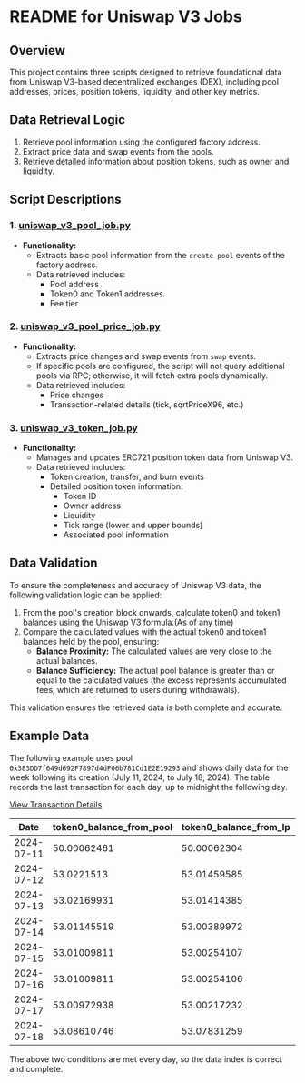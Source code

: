 # README for Uniswap V3 Jobs

## Overview
This project contains three scripts designed to retrieve foundational data from Uniswap V3-based decentralized exchanges (DEX), including pool addresses, prices, position tokens, liquidity, and other key metrics.

## Data Retrieval Logic
1. Retrieve pool information using the configured factory address.
2. Extract price data and swap events from the pools.
3. Retrieve detailed information about position tokens, such as owner and liquidity.

## Script Descriptions

### 1. [uniswap_v3_pool_job.py](jobs%2Funiswap_v3_pool_job.py)
- **Functionality:**
  - Extracts basic pool information from the `create pool` events of the factory address.
  - Data retrieved includes:
    - Pool address
    - Token0 and Token1 addresses
    - Fee tier

### 2. [uniswap_v3_pool_price_job.py](jobs%2Funiswap_v3_pool_price_job.py)
- **Functionality:**
  - Extracts price changes and swap events from `swap` events.
  - If specific pools are configured, the script will not query additional pools via RPC; otherwise, it will fetch extra pools dynamically.
  - Data retrieved includes:
    - Price changes
    - Transaction-related details (tick, sqrtPriceX96, etc.)

### 3. [uniswap_v3_token_job.py](jobs%2Funiswap_v3_token_job.py)
- **Functionality:**
  - Manages and updates ERC721 position token data from Uniswap V3.
  - Data retrieved includes:
    - Token creation, transfer, and burn events
    - Detailed position token information:
      - Token ID
      - Owner address
      - Liquidity
      - Tick range (lower and upper bounds)
      - Associated pool information

## Data Validation
To ensure the completeness and accuracy of Uniswap V3 data, the following validation logic can be applied:
1. From the pool's creation block onwards, calculate token0 and token1 balances using the Uniswap V3 formula.(As of any time)
2. Compare the calculated values with the actual token0 and token1 balances held by the pool, ensuring:
   - **Balance Proximity:** The calculated values are very close to the actual balances.
   - **Balance Sufficiency:** The actual pool balance is greater than or equal to the calculated values (the excess represents accumulated fees, which are returned to users during withdrawals).

This validation ensures the retrieved data is both complete and accurate.

## Example Data
The following example uses pool `0x383DD7f649d692F7897d4dF06b781Cd1E2E19293` and shows daily data for the week following its creation (July 11, 2024, to July 18, 2024). The table records the last transaction for each day, up to midnight the following day.

[View Transaction Details](https://explorer.mantle.xyz/tx/0x101fbf877d8baea339b854975ebeb9f9358eab3560552eb19e5b8b7e8c94a135)

| Date       | token0_balance_from_pool | token0_balance_from_lp | token0_balance_diff | token1_balance_from_pool | token1_balance_from_lp  | token1_balance_diff |
|------------|--------------------------|------------------------|---------------------|--------------------------|-------------------------|---------------------|
| 2024-07-11 | 50.00062461              | 50.00062304            | 0.00000157          | 752.0826152593331        | 752.08261525933         | 0.00000000000307    |
| 2024-07-12 | 53.0221513               | 53.01459585            | 0.00755545          | 697.2309928913661        | 697.230992891364        | 0.00000000000205    |
| 2024-07-13 | 53.02169931              | 53.01414385            | 0.00755546          | 697.2391600997217        | 697.239139681698        | 0.00002041802372    |
| 2024-07-14 | 53.01145519              | 53.00389972            | 0.00755547          | 697.4242682008088        | 697.423785012533        | 0.00048318827578    |
| 2024-07-15 | 53.01009811              | 53.00254107            | 0.00755704          | 697.4488475441887        | 697.448275046998        | 0.00057249719066    |
| 2024-07-16 | 53.01009811              | 53.00254106            | 0.00755705          | 697.520757746266         | 697.5200952490752541    | 0.00066249719077    |
| 2024-07-17 | 53.00972938              | 53.00217232            | 0.00755706          | 697.5274210169474        | 697.5267418615795488    | 0.00067915536783    |
| 2024-07-18 | 53.08610746              | 53.07831259            | 0.00779487          | 696.1561304974942        | 696.1546068136567314    | 0.00152368383749    |
The above two conditions are met every day, so the data index is correct and complete.